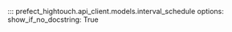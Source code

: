 ::: prefect_hightouch.api_client.models.interval_schedule
    options:
      show_if_no_docstring: True